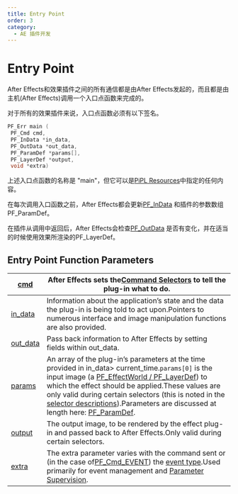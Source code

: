 ```yaml
---
title: Entry Point
order: 3
category:
  - AE 插件开发
---
```

# Entry Point

After Effects和效果插件之间的所有通信都是由After Effects发起的，而且都是由主机(After Effects)调用一个入口点函数来完成的。

对于所有的效果插件来说，入口点函数必须有以下签名。

```cpp
PF_Err main (
 PF_Cmd cmd,
 PF_InData *in_data,
 PF_OutData *out_data,
 PF_ParamDef *params[],
 PF_LayerDef *output,
 void *extra)

```

上述入口点函数的名称是 "main"，但它可以是[PiPL Resources](.../intro/pipl-resources.html)中指定的任何内容。

在每次调用入口函数之前，After Effects都会更新[PF_InData](PF_InData.html) 和插件的参数数组PF_ParamDef[](除非有说明)。

在插件从调用中返回后，After Effects会检查[PF_OutData](PF_OutData.html) 是否有变化，并在适当的时候使用效果所渲染的PF_LayerDef。

## Entry Point Function Parameters

| [cmd](https://ae-plugins.docsforadobe.dev/effect-basics/command-selectors.html#effect-basics-command-selectors) | After Effects sets the[Command Selectors](https://ae-plugins.docsforadobe.dev/effect-basics/command-selectors.html#effect-basics-command-selectors) to tell the plug-in what to do. |
| ---| --- |
| [in_data](https://ae-plugins.docsforadobe.dev/effect-basics/PF_InData.html#effect-basics-pf-indata) | Information about the application’s state and the data the plug-in is being told to act upon.Pointers to numerous interface and image manipulation functions are also provided. |
| [out_data](https://ae-plugins.docsforadobe.dev/effect-basics/PF_OutData.html#effect-basics-pf-outdata) | Pass back information to After Effects by setting fields within out_data. |
| [params](https://ae-plugins.docsforadobe.dev/effect-basics/parameters.html#effect-basics-parameters) | An array of the plug-in’s parameters at the time provided in in_data> current_time.`params[0]` is the input image (a [PF_EffectWorld / PF_LayerDef](https://ae-plugins.docsforadobe.dev/effect-basics/PF_EffectWorld.html#effect-basics-pf-effectworld)) to which the effect should be applied.These values are only valid during certain selectors (this is noted in the [selector descriptions](https://ae-plugins.docsforadobe.dev/effect-basics/command-selectors.html#effect-basics-calling-sequence)).Parameters are discussed at length here: [PF_ParamDef](https://ae-plugins.docsforadobe.dev/effect-basics/PF_ParamDef.html#effect-basics-pf-paramdef). |
| [output](https://ae-plugins.docsforadobe.dev/effect-basics/PF_EffectWorld.html#effect-basics-pf-effectworld) | The output image, to be rendered by the effect plug-in and passed back to After Effects.Only valid during certain selectors. |
| [extra](https://ae-plugins.docsforadobe.dev/effect-ui-events/PF_EventExtra.html#effect-ui-events-pf-eventextra) | The extra parameter varies with the command sent or (in the case of[PF_Cmd_EVENT](https://ae-plugins.docsforadobe.dev/effect-basics/command-selectors.html#effect-basics-command-selectors-messaging)) the [event type](https://ae-plugins.docsforadobe.dev/effect-ui-events/effect-ui-events.html#effect-ui-events-effect-ui-events).Used primarily for event management and [Parameter Supervision](https://ae-plugins.docsforadobe.dev/effect-details/parameter-supervision.html#effect-detals-parameter-supervision). |